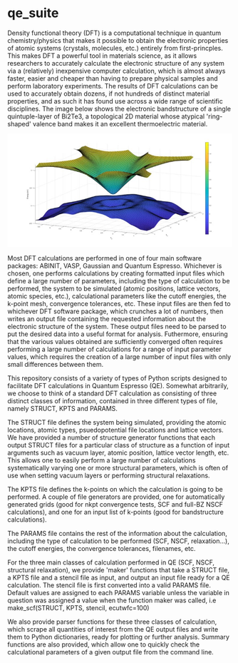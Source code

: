 # qe_suite
Density functional theory (DFT) is a computational technique in quantum chemistry/physics that makes it possible to obtain the electronic properties of atomic systems (crystals, molecules, etc.) entirely from first-princples. This makes DFT a powerful tool in materials science, as it allows researchers to accurately calculate the electronic structure of any system via a (relatively) inexpensive computer calculation, which is almost always faster, easier and cheaper than having to prepare physical samples and perform laboratory experiments. The results of DFT calculations can be used to accurately obtain dozens, if not hundreds of distinct material properties, and as such it has found use across a wide range of scientific disciplines. The image below shows the electronic bandstructure of a single quintuple-layer of Bi2Te3, a topological 2D material whose atypical 'ring-shaped' valence band makes it an excellent thermoelectric material. 

![](https://github.com/edmontoneuler/qe_suite/blob/master/ring_valence.jpg)

Most DFT calculations are performed in one of four main software packages: ABINIT, VASP, Gaussian and Quantum Espresso. 
Whichever is chosen, one performs calculations by creating formatted input files which define a large number of parameters, including the type of calculation to be performed, the system to be simulated (atomic positions, lattice vectors, atomic species, etc.), calculational parameters like the cutoff energies, the k-point mesh, convergence tolerances, etc. These input files are then fed to whichever DFT software package, which crunches a lot of numbers, then writes an output file containing the requested information about the electronic structure of the system. These output files need to be parsed to put the desired data into a useful format for analysis. Futhermore, ensuring that the various values obtained are sufficiently converged often requires performing a large number of calculations for a range of input parameter values, which requires the creation of a large number of input files with only small differences between them. 

This repository consists of a variety of types of Python scripts designed to facilitate DFT calculations in Quantum Espresso (QE). Somewhat arbitrarily, we choose to think of a standard DFT calculation as consisting of three distinct classes of information, contained in three different types of file, namely STRUCT, KPTS and PARAMS. 

The STRUCT file defines the system being simulated, providing the atomic locations, atomic types, psuedopotential file locations and lattice vectors. We have provided a number of structure generator functions that each output STRUCT files for a particular class of structure as a function of input arguments such as vacuum layer, atomic position, lattice vector length, etc. This allows one to easily perform a large number of calculations systematically varying one or more structural parameters, which is often of use when setting vacuum layers or performing structural relaxations. 

The KPTS file defines the k-points on which the calculation is going to be performed. A couple of file generators are provided, one for automatically generated grids (good for nkpt convergence tests, SCF and full-BZ NSCF calculations), and one for an input list of k-points (good for bandstructure calculations). 

The PARAMS file contains the rest of the information about the calculation, including the type of calculation to be performed (SCF, NSCF, relaxation...), the cutoff energies, the convergence tolerances, filenames, etc. 

For the three main classes of calculation performed in QE (SCF, NSCF, structural relaxation), we provide 'maker' functions that take a STRUCT file, a KPTS file and a stencil file as input, and output an input file ready for a QE calculation. The stencil file is first converted into a valid PARAMS file. Default values are assigned to each PARAMS variable unless the variable in question was assigned a value when the function maker was called, i.e make_scf(STRUCT, KPTS, stencil, ecutwfc=100)

We also provide parser functions for these three classes of calculation, which scrape all quantities of interest from the QE output files and write them to Python dictionaries, ready for plotting or further analysis. Summary functions are also provided, which allow one to quickly check the calculational parameters of a given output file from the command line. 
